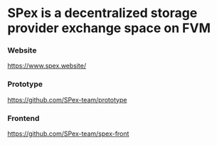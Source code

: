 # SPex is a decentralized storage provider exchange space on FVM

### Website
https://www.spex.website/

### Prototype
https://github.com/SPex-team/prototype

### Frontend
https://github.com/SPex-team/spex-front